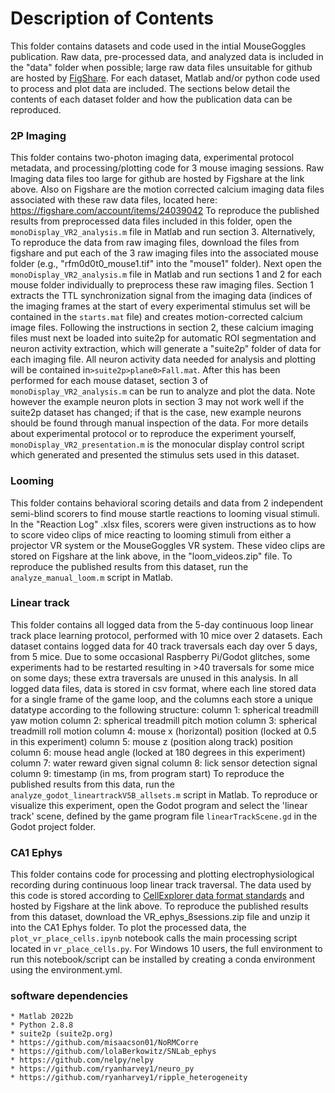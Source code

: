# Description of Contents

This folder contains datasets and code used in the intial MouseGoggles publication. Raw data, pre-processed data, and analyzed data is included in the "data" folder when possible; large raw data files unsuitable for github are hosted by [FigShare](https://figshare.com/articles/dataset/Raw_image_files/24039021).
For each dataset, Matlab and/or python code used to process and plot data are included. The sections below detail the contents of each dataset folder and how the publication data can be reproduced.


### 2P Imaging
This folder contains two-photon imaging data, experimental protocol metadata, and processing/plotting code for 3 mouse imaging sessions. Raw Imaging data files too large for github are hosted by Figshare at the link above. Also on Figshare are the motion corrected calcium imaging data files associated with these raw data files, located here: https://figshare.com/account/items/24039042
To reproduce the published results from preprocessed data files included in this folder, open the `monoDisplay_VR2_analysis.m` file in Matlab and run section 3. 
Alternatively, To reproduce the data from raw imaging files, download the files from figshare and put each of the 3 raw imaging files into the associated mouse folder (e.g., "rfm0d0t0_mouse1.tif" into the "mouse1" folder). Next open the `monoDisplay_VR2_analysis.m` file in Matlab and run sections 1 and 2 for each mouse folder individually to preprocess these raw imaging files. Section 1 extracts the TTL synchronization signal from the imaging data (indices of the imaging frames at the start of every experimental stimulus set will be contained in the `starts.mat` file) and creates motion-corrected calcium image files. Following the instructions in section 2, these calcium imaging files must next be loaded into suite2p for automatic ROI segmentation and neuron activity extraction, which will generate a "suite2p" folder of data for each imaging file. All neuron activity data needed for analysis and plotting will be contained in`>suite2p>plane0>Fall.mat`. After this has been performed for each mouse dataset, section 3 of `monoDisplay_VR2_analysis.m` can be run to analyze and plot the data. Note however the example neuron plots in section 3 may not work well if the suite2p dataset has changed; if that is the case, new example neurons should be found through manual inspection of the data.
For more details about experimental protocol or to reproduce the experiment yourself, `monoDisplay_VR2_presentation.m` is the monocular display control script which generated and presented the stimulus sets used in this dataset.

### Looming
This folder contains behavioral scoring details and data from 2 independent semi-blind scorers to find mouse startle reactions to looming visual stimuli. In the "Reaction Log" .xlsx files, scorers were given instructions as to how to score video clips of mice reacting to looming stimuli from either a projector VR system or the MouseGoggles VR system. These video clips are stored on Figshare at the link above, in the "loom_videos.zip" file. To reproduce the published results from this dataset, run the `analyze_manual_loom.m` script in Matlab.

### Linear track
This folder contains all logged data from the 5-day continuous loop linear track place learning protocol, performed with 10 mice over 2 datasets. Each dataset contains logged data for 40 track traversals each day over 5 days, from 5 mice. Due to some occasional Raspberry Pi/Godot glitches, some experiments had to be restarted resulting in >40 traversals for some mice on some days; these extra traversals are unused in this analysis. In all logged data files, data is stored in csv format, where each line stored data for a single frame of the game loop, and the columns each store a unique datatype according to the following structure:
column 1: spherical treadmill yaw motion
column 2: spherical treadmill pitch motion
column 3: spherical treadmill roll motion
column 4: mouse x (horizontal) position (locked at 0.5 in this experiment)
column 5: mouse z (position along track) position
column 6: mouse head angle (locked at 180 degrees in this experiment)
column 7: water reward given signal
column 8: lick sensor detection signal
column 9: timestamp (in ms, from program start)
To reproduce the published results from this data, run the `analyze_godot_lineartrackV5B_allsets.m` script in Matlab. To reproduce or visualize this experiment, open the Godot program and select the 'linear track' scene, defined by the game program file `linearTrackScene.gd` in the Godot project folder.


### CA1 Ephys
This folder contains code for processing and plotting electrophysiological recording during continuous loop linear track traversal. The data used by this code is stored according to [CellExplorer data format standards](https://cellexplorer.org/datastructure/data-structure-and-format/) and hosted by Figshare at the link above.
To reproduce the published results from this dataset, download the VR_ephys_8sessions.zip file and unzip it into the CA1 Ephys folder. To plot the processed data, the `plot_vr_place_cells.ipynb` notebook calls the main processing script located in `vr_place_cells.py`. For Windows 10 users, the full environment to run this notebook/script can be installed by creating a conda environment using the environment.yml.


### software dependencies
	* Matlab 2022b
	* Python 2.8.8
	* suite2p (suite2p.org)
	* https://github.com/misaacson01/NoRMCorre
	* https://github.com/lolaBerkowitz/SNLab_ephys
	* https://github.com/nelpy/nelpy
	* https://github.com/ryanharvey1/neuro_py
	* https://github.com/ryanharvey1/ripple_heterogeneity
